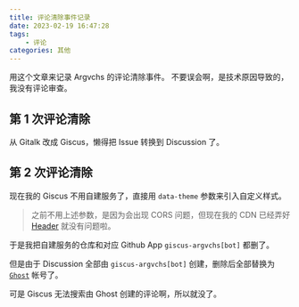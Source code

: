 ```yaml
---
title: 评论清除事件记录
date: 2023-02-19 16:47:28
tags:
    - 评论
categories: 其他
---
```


用这个文章来记录 Argvchs 的评论清除事件。
不要误会啊，是技术原因导致的，我没有评论审查。

<!-- more -->

## 第 1 次评论清除

从 Gitalk 改成 Giscus，懒得把 Issue 转换到 Discussion 了。

## 第 2 次评论清除

现在我的 Giscus 不用自建服务了，直接用 `data-theme` 参数来引入自定义样式。

> 之前不用上述参数，是因为会出现 CORS 问题，但现在我的 CDN 已经弄好 [Header](https://github.com/argvchs/static/blob/master/netlify.toml) 就没有问题啦。

于是我把自建服务的仓库和对应 Github App `giscus-argvchs[bot]` 都删了。

但是由于 Discussion 全部由 `giscus-argvchs[bot]` 创建，删除后全部替换为 [`Ghost`](https://github.com/ghost) 帐号了。

可是 Giscus 无法搜索由 Ghost 创建的评论啊，所以就没了。

